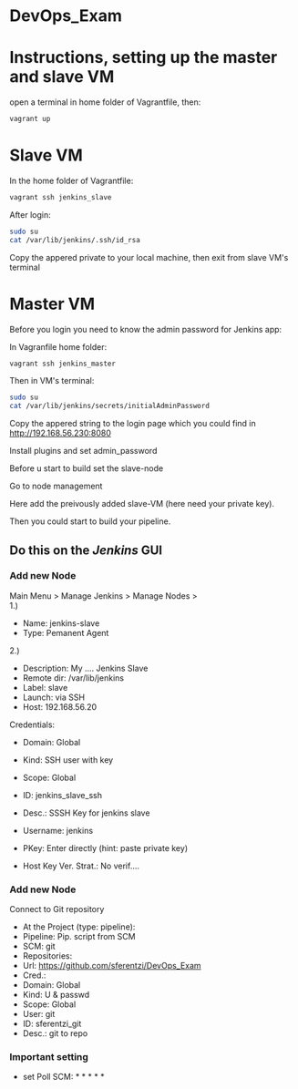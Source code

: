 # DevOps_Exam

# Instructions, setting up the master and slave VM

open a terminal in home folder of Vagrantfile, then:

~~~bash
vagrant up
~~~

# Slave VM

In the home folder of Vagrantfile:

~~~bash
vagrant ssh jenkins_slave
~~~

After login:

~~~bash
sudo su
cat /var/lib/jenkins/.ssh/id_rsa
~~~

Copy the appered private to your local machine, then exit from slave VM's terminal

# Master VM

Before you login you need to know the admin password for Jenkins app:

In Vagranfile home folder:

~~~bash
vagrant ssh jenkins_master
~~~

Then in VM's terminal:

~~~bash
sudo su
cat /var/lib/jenkins/secrets/initialAdminPassword
~~~

Copy the appered string to the login page which you could find in http://192.168.56.230:8080

Install plugins and set admin_password

Before u start to build set the slave-node

Go to node management

Here add the preivously added slave-VM (here need your private key).

Then you could start to build your pipeline.

## Do this on the *Jenkins* GUI
### Add new Node
Main Menu > Manage Jenkins >  Manage Nodes >   
1.)  
  - Name: jenkins-slave  
  - Type: Pemanent Agent  

2.)  
  - Description: My .... Jenkins Slave  
  - Remote dir: /var/lib/jenkins  
  - Label: slave  
  - Launch: via SSH  
  - Host: 192.168.56.20   
  
Credentials:  
  - Domain: Global  
  - Kind: SSH user with key  
  - Scope: Global  
  - ID: jenkins_slave_ssh  
  - Desc.: SSSH Key for jenkins slave  
  - Username: jenkins  
  - PKey: Enter directly (hint: paste private key)  

  - Host Key Ver. Strat.: No verif....  

### Add new Node
Connect to Git repository  

- At the Project (type: pipeline):  
- Pipeline: Pip. script from SCM  
- SCM: git  
- Repositories:  
- Url: https://github.com/sferentzi/DevOps_Exam
- Cred.:  
- Domain: Global  
- Kind: U & passwd  
- Scope: Global  
- User: git  
- ID: sferentzi_git  
- Desc.: git to repo  

### Important setting
- set Poll SCM: * * * * *